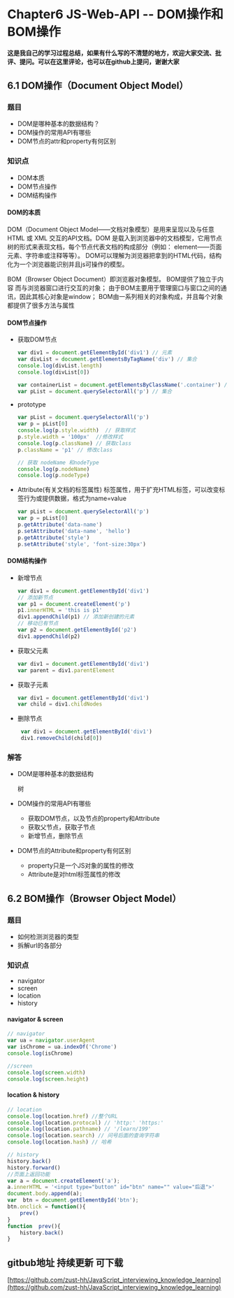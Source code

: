 # Chapter6  JS-Web-API -- DOM操作和BOM操作

#### 这是我自己的学习过程总结，如果有什么写的不清楚的地方，欢迎大家交流、批评、提问。可以在这里评论，也可以在github上提问，谢谢大家

## 6.1  DOM操作（Document Object Model）

### 题目

* DOM是哪种基本的数据结构？
* DOM操作的常用API有哪些
* DOM节点的attr和property有何区别

### 知识点

* DOM本质
* DOM节点操作
* DOM结构操作

#### DOM的本质

DOM（Document Object Model——文档对象模型）是用来呈现以及与任意 HTML 或 XML 交互的API文档。DOM 是载入到浏览器中的文档模型，它用节点树的形式来表现文档，每个节点代表文档的构成部分（例如： element——页面元素、字符串或注释等等）。
DOM可以理解为浏览器把拿到的HTML代码，结构化为一个浏览器能识别并且js可操作的模型。

BOM（Browser Object Document）即浏览器对象模型。
BOM提供了独立于内容 而与浏览器窗口进行交互的对象；
由于BOM主要用于管理窗口与窗口之间的通讯，因此其核心对象是window；
BOM由一系列相关的对象构成，并且每个对象都提供了很多方法与属性

#### DOM节点操作

* 获取DOM节点

  ``` js
  var div1 = document.getElementById('div1') // 元素
  var divList = document.getElementsByTagName('div') // 集合
  console.log(divList.length)
  console.log(divList[0])

  var containerList = document.getElementsByClassName('.container') // 集合
  var pList = document.querySelectorAll('p') // 集合
  ```

* prototype

  ``` js
  var pList = document.querySelectorAll('p')
  var p = pList[0]
  console.log(p.style.width)  // 获取样式
  p.style.width = '100px'  //修改样式
  console.log(p.className) // 获取class
  p.className = 'p1' // 修改class

  // 获取 nodeName 和nodeType
  console.log(p.nodeName)
  console.log(p.nodeType)
  ```

* Attribute(有关文档的标签属性)
  标签属性，用于扩充HTML标签，可以改变标签行为或提供数据，格式为name=value

  ``` js
  var pList = document.querySelectorAll('p')
  var p = pList[0]
  p.getAttribute('data-name')
  p.setAttribute('data-name', 'hello')
  p.getAttribute('style')
  p.setAttribute('style', 'font-size:30px')
  ```

#### DOM结构操作

* 新增节点

  ```js
  var div1 = document.getElementById('div1')
  // 添加新节点
  var p1 = document.createElement('p')
  p1.innerHTML = 'this is p1'
  div1.appendChild(p1) // 添加新创建的元素
  // 移动已有节点
  var p2 = document.getElementById('p2')
  div1.appendChild(p2)
  ```

* 获取父元素

  ``` js
  var div1 = document.getElementById('div1')
  var parent = div1.parentElement
  ```

* 获取子元素

  ``` js
  var div1 = document.getElementById('div1')
  var child = div1.childNodes
  ```

* 删除节点

  ``` js
   var div1 = document.getElementById('div1')
   div1.removeChild(child[0])
  ```

### 解答

* DOM是哪种基本的数据结构

  树

* DOM操作的常用API有哪些

  * 获取DOM节点，以及节点的property和Attribute
  * 获取父节点，获取子节点
  * 新增节点，删除节点

* DOM节点的Attribute和property有何区别

  * property只是一个JS对象的属性的修改
  * Attribute是对html标签属性的修改

## 6.2  BOM操作（Browser Object Model）

### 题目

* 如何检测浏览器的类型
* 拆解url的各部分

### 知识点

* navigator
* screen
* location
* history

#### navigator & screen

``` js
// navigator
var ua = navigator.userAgent
var isChrome = ua.indexOf('Chrome')
console.log(isChrome)

//screen
console.log(screen.width)
console.log(screen.height)
```

#### location & history

```js
// location
console.log(location.href) //整个URL
console.log(location.protocal) // 'http:' 'https:'
console.log(location.pathname) // '/learn/199'
console.log(location.search) // 问号后面的查询字符串
console.log(location.hash) // 哈希

// history
history.back()
history.forward()
//页面上返回功能
var a = document.createElement('a');
a.innerHTML = '<input type="button" id="btn" name="" value="后退">'
document.body.append(a);
var  btn = document.getElementById('btn');
btn.onclick = function(){
    prev()
}
function  prev(){
    history.back()
}
```

## gitbub地址 持续更新 可下载
[https://github.com/zust-hh/JavaScript_interviewing_knowledge_learning](https://github.com/zust-hh/JavaScript_interviewing_knowledge_learning)
